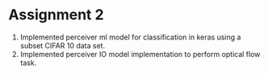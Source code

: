 # Assignment 2
1) Implemented perceiver ml model for classification in keras using a subset CIFAR 10 data set.
2) Implemented perceiver IO model implementation to perform optical flow task.
